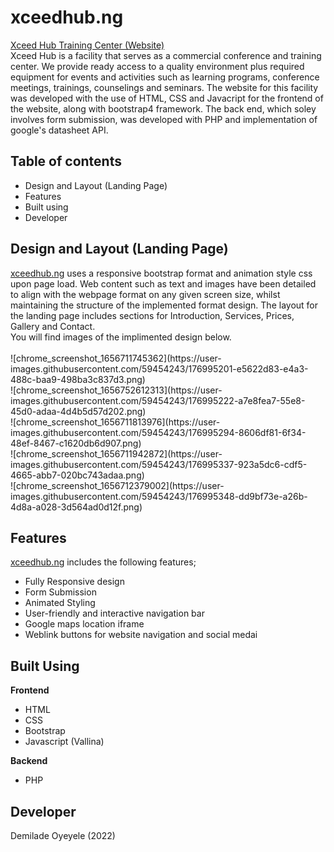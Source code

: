 # xceedhub.ng
<a href="https://www.xceedhub.ng/">Xceed Hub Training Center (Website)</a>
<br>
Xceed Hub is a facility that serves as a commercial conference and training center.
We provide ready access to a quality environment plus required equipment for events and activities such as
learning programs, conference meetings, trainings, counselings and seminars. The website for this facility was developed
with the use of HTML, CSS and Javacript for the frontend of the website, along with bootstrap4 framework. 
The back end, which soley involves form submission, was developed with PHP and implementation of google's datasheet API.

<h2>Table of contents</h2>
<ul>
<li>Design and Layout (Landing Page)</li>
<li>Features</li>
<li>Built using</li>
<li>Developer</li>
</ul>

<h2>Design and Layout (Landing Page)</h2>
<a href="https://www.xceedhub.ng/">xceedhub.ng</a> uses a responsive bootstrap format and animation style css upon page load.
Web content such as text and images have been detailed to align with the webpage format on any given screen size, whilst maintaining the structure
of the implemented format design. The layout for the landing page includes sections for Introduction, Services, Prices, Gallery and Contact.<br>
You will find images of the implimented design below.<br>
<br>
![chrome_screenshot_1656711745362](https://user-images.githubusercontent.com/59454243/176995201-e5622d83-e4a3-488c-baa9-498ba3c837d3.png)
<br>
![chrome_screenshot_1656752612313](https://user-images.githubusercontent.com/59454243/176995222-a7e8fea7-55e8-45d0-adaa-4d4b5d57d202.png)
<br>
![chrome_screenshot_1656711813976](https://user-images.githubusercontent.com/59454243/176995294-8606df81-6f34-48ef-8467-c1620db6d907.png)
<br>
![chrome_screenshot_1656711942872](https://user-images.githubusercontent.com/59454243/176995337-923a5dc6-cdf5-4665-abb7-020bc743adaa.png)
<br>
![chrome_screenshot_1656712379002](https://user-images.githubusercontent.com/59454243/176995348-dd9bf73e-a26b-4d8a-a028-3d564ad0d12f.png)
<br>

<h2>Features</h2>
<a href="https://www.xceedhub.ng/">xceedhub.ng</a> includes the following features;
<ul>
<li>Fully Responsive design</li>
<li>Form Submission</li>
<li>Animated Styling</li>
<li>User-friendly and interactive navigation bar</li>
<li>Google maps location iframe</li>
<li>Weblink buttons for website navigation and social medai</li>
</ul>

<h2>Built Using</h2>
<b>Frontend</b>
<ul>
<li>HTML</li>
<li>CSS</li>
<li>Bootstrap</li>
<li>Javascript (Vallina)</li>
</ul>

<b>Backend</b>
<ul>
<li>PHP</li>
</ul>

<h2>Developer</h2>
Demilade Oyeyele (2022)






